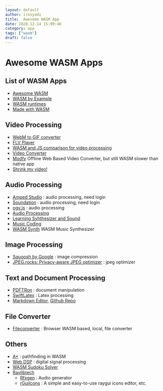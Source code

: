 ```yaml
---
layout: default
author: irosyadi
title:  Awesome WASM App
date: 2020-12-14 15:09:46
category: app
tags: ["wasm"]
draft: false
---
```


# Awesome WASM Apps

## List of WASM Apps
- [Awesome WASM](https://github.com/mbasso/awesome-wasm)
- [WASM by Example](https://wasmbyexample.dev/home.en-us.html)
- [WASM runtimes](https://github.com/appcypher/awesome-wasm-runtimes)
- [Made with WASM](https://madewithwebassembly.com/)

## Video Processing
- [WebM to GIF converter](https://webmtogif.app/)
- [FLV Player](https://flvplayer.app/)
- [WASM and JS comparison for video processing](https://d2jta7o2zej4pf.cloudfront.net/)
- [Video Converter](https://w3reality.github.io/async-thread-worker/examples/wasm-ffmpeg/index.html)
- [Modfy](https://app.modfy.video/) Offline Web Based Video Converter, but still WASM slower than native app
- [Shrink my video!](https://acailly.github.io/shrink-my-video/)

## Audio Processing
- [Amped Studio](https://ampedstudio.com/) : audio processing, need login
- [Soundation](https://soundation.com/) : audio processing, need login
- [ogv.js](https://brionv.com/misc/ogv.js/demo/) : audio processing
- [Audio Processing](https://www.webaudiomodules.org/)
- [Learning Syhthesizer and Sound](https://learningsynths.ableton.com/)
- [Music Coding](https://petersalomonsen.com/webassemblymusic/livecodev1/?gist=ea73551e352440d5f470c6af89d7fe7c)
- [WASM Synth](https://timdaub.github.io/wasm-synth/) WASM Music Synthesizer

## Image Processing
- [Squoosh by Google](https://squoosh.app/) : image compression
- [JPEG.rocks: Privacy-aware JPEG optimizer](https://jpeg.rocks/) : jpeg optimizer

## Text and Document Processing
- [PDFTRon](https://www.pdftron.com/webviewer/demo/) : document manipulation
- [SwiftLatex](https://www.swiftlatex.com/) : Latex processing
- [Markdown Editor](https://rsms.me/markdown-wasm/), [Github Repo](https://github.com/rsms/markdown-wasm)

## File Converter
- [Fileconverter](https://fileconverter.digital/) : Browser WASM based, local, file converter

## Others
- [A*](https://jakedeichert.github.io/wasm-astar/) : pathfinding in WASM
- [Web DSP](https://github.com/shamadee/web-dsp) : digital signal processing
- [WASM Sudoku Solver](https://colineberhardt.github.io/wasm-sudoku-solver/)
- [Raylibtech](https://raylibtech.itch.io/)
    - [Rfxgen](https://raylibtech.itch.io/rfxgen) : Audio generator
    - [rGuiIcons](https://raylibtech.itch.io/rguiicons) : A simple and easy-to-use raygui icons editor, etc.